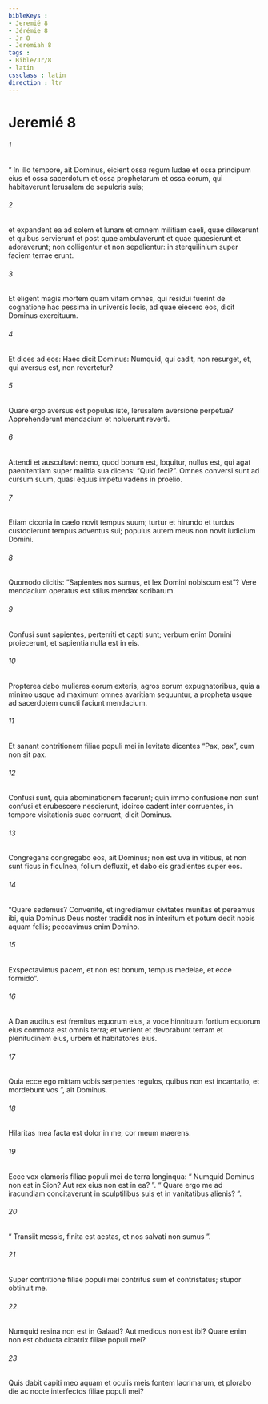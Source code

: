 ```yaml
---
bibleKeys : 
- Jeremié 8
- Jérémie 8
- Jr 8
- Jeremiah 8
tags : 
- Bible/Jr/8
- latin
cssclass : latin
direction : ltr
---
```


# Jeremié 8

###### 1
“ In illo tempore, ait Dominus, eicient ossa regum Iudae et ossa principum eius et ossa sacerdotum et ossa prophetarum et ossa eorum, qui habitaverunt Ierusalem de sepulcris suis; 
###### 2
et expandent ea ad solem et lunam et omnem militiam caeli, quae dilexerunt et quibus servierunt et post quae ambulaverunt et quae quaesierunt et adoraverunt; non colligentur et non sepelientur: in sterquilinium super faciem terrae erunt. 
###### 3
Et eligent magis mortem quam vitam omnes, qui residui fuerint de cognatione hac pessima in universis locis, ad quae eiecero eos, dicit Dominus exercituum.
###### 4
Et dices ad eos: Haec dicit Dominus: Numquid, qui cadit, non resurget, et, qui aversus est, non revertetur?
###### 5
Quare ergo aversus est populus iste, Ierusalem aversione perpetua? Apprehenderunt mendacium et noluerunt reverti.
###### 6
Attendi et auscultavi: nemo, quod bonum est, loquitur, nullus est, qui agat paenitentiam super malitia sua dicens: “Quid feci?”. Omnes conversi sunt ad cursum suum, quasi equus impetu vadens in proelio.
###### 7
Etiam ciconia in caelo novit tempus suum; turtur et hirundo et turdus custodierunt tempus adventus sui; populus autem meus non novit iudicium Domini.
###### 8
Quomodo dicitis: “Sapientes nos sumus, et lex Domini nobiscum est”? Vere mendacium operatus est stilus mendax scribarum.
###### 9
Confusi sunt sapientes, perterriti et capti sunt; verbum enim Domini proiecerunt, et sapientia nulla est in eis.
###### 10
Propterea dabo mulieres eorum exteris, agros eorum expugnatoribus, quia a minimo usque ad maximum omnes avaritiam sequuntur, a propheta usque ad sacerdotem cuncti faciunt mendacium.
###### 11
Et sanant contritionem filiae populi mei in levitate dicentes “Pax, pax”, cum non sit pax.
###### 12
Confusi sunt, quia abominationem fecerunt; quin immo confusione non sunt confusi et erubescere nescierunt, idcirco cadent inter corruentes, in tempore visitationis suae corruent, dicit Dominus.
###### 13
Congregans congregabo eos, ait Dominus; non est uva in vitibus, et non sunt ficus in ficulnea, folium defluxit, et dabo eis gradientes super eos.
###### 14
“Quare sedemus? Convenite, et ingrediamur civitates munitas et pereamus ibi, quia Dominus Deus noster tradidit nos in interitum et potum dedit nobis aquam fellis; peccavimus enim Domino.
###### 15
Exspectavimus pacem, et non est bonum, tempus medelae, et ecce formido”.
###### 16
A Dan auditus est fremitus equorum eius, a voce hinnituum fortium equorum eius commota est omnis terra; et venient et devorabunt terram et plenitudinem eius, urbem et habitatores eius.
###### 17
Quia ecce ego mittam vobis serpentes regulos, quibus non est incantatio, et mordebunt vos ”, ait Dominus.
###### 18
Hilaritas mea facta est dolor in me, cor meum maerens.
###### 19
Ecce vox clamoris filiae populi mei de terra longinqua: “ Numquid Dominus non est in Sion? Aut rex eius non est in ea? ”. “ Quare ergo me ad iracundiam concitaverunt in sculptilibus suis et in vanitatibus alienis? ”.
###### 20
“ Transiit messis, finita est aestas, et nos salvati non sumus ”.
###### 21
Super contritione filiae populi mei contritus sum et contristatus; stupor obtinuit me.
###### 22
Numquid resina non est in Galaad? Aut medicus non est ibi? Quare enim non est obducta cicatrix filiae populi mei?
###### 23
Quis dabit capiti meo aquam et oculis meis fontem lacrimarum, et plorabo die ac nocte interfectos filiae populi mei?

